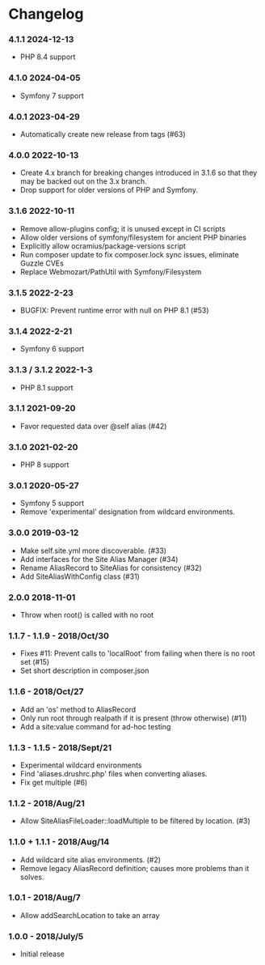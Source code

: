# Changelog

### 4.1.1 2024-12-13 

* PHP 8.4 support

### 4.1.0 2024-04-05

* Symfony 7 support

### 4.0.1 2023-04-29

* Automatically create new release from tags (#63)

### 4.0.0 2022-10-13

* Create 4.x branch for breaking changes introduced in 3.1.6 so that they may be backed out on the 3.x branch.
* Drop support for older versions of PHP and Symfony.

### 3.1.6 2022-10-11

* Remove allow-plugins config; it is unused except in CI scripts
* Allow older versions of symfony/filesystem for ancient PHP binaries
* Explicitly allow ocramius/package-versions script
* Run composer update to fix composer.lock sync issues, eliminate Guzzle CVEs
* Replace Webmozart/PathUtil with Symfony/Filesystem

### 3.1.5 2022-2-23

* BUGFIX: Prevent runtime error with null on PHP 8.1 (#53)

### 3.1.4 2022-2-21

* Symfony 6 support

### 3.1.3 / 3.1.2 2022-1-3

* PHP 8.1 support

### 3.1.1 2021-09-20

* Favor requested data over @self alias (#42)

### 3.1.0 2021-02-20

* PHP 8 support

### 3.0.1 2020-05-27

* Symfony 5 support
* Remove 'experimental' designation from wildcard environments.

### 3.0.0 2019-03-12

* Make self.site.yml more discoverable. (#33)
* Add interfaces for the Site Alias Manager (#34)
* Rename AliasRecord to SiteAlias for consistency (#32)
* Add SiteAliasWithConfig class (#31)

### 2.0.0 2018-11-01

* Throw when root() is called with no root

### 1.1.7 - 1.1.9 - 2018/Oct/30

* Fixes #11: Prevent calls to 'localRoot' from failing when there is no root set (#15)
* Set short description in composer.json

### 1.1.6 - 2018/Oct/27

* Add an 'os' method to AliasRecord
* Only run root through realpath if it is present (throw otherwise) (#11)
* Add a site:value command for ad-hoc testing

### 1.1.3 - 1.1.5 - 2018/Sept/21

* Experimental wildcard environments
* Find 'aliases.drushrc.php' files when converting aliases.
* Fix get multiple (#6)

### 1.1.2 - 2018/Aug/21

* Allow SiteAliasFileLoader::loadMultiple to be filtered by location. (#3)

### 1.1.0 + 1.1.1 - 2018/Aug/14

* Add wildcard site alias environments. (#2)
* Remove legacy AliasRecord definition; causes more problems than it solves.

### 1.0.1 - 2018/Aug/7

* Allow addSearchLocation to take an array

### 1.0.0 - 2018/July/5

* Initial release

